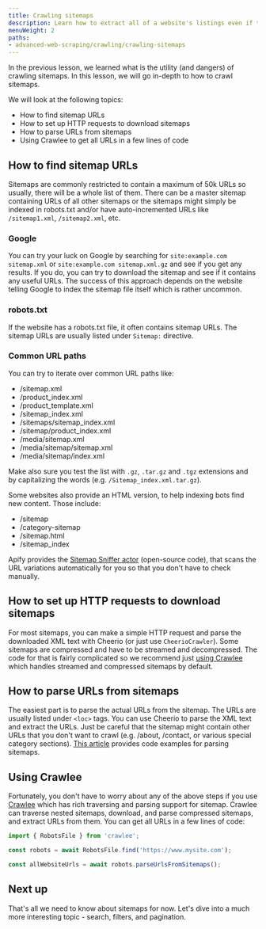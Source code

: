 ```yaml
---
title: Crawling sitemaps
description: Learn how to extract all of a website's listings even if they limit the number of results pages. See code examples for setting up your scraper.
menuWeight: 2
paths:
- advanced-web-scraping/crawling/crawling-sitemaps
---
```


In the previous lesson, we learned what is the utility (and dangers) of crawling sitemaps. In this lesson, we will go in-depth to how to crawl sitemaps.

We will look at the following topics:

- How to find sitemap URLs
- How to set up HTTP requests to download sitemaps
- How to parse URLs from sitemaps
- Using Crawlee to get all URLs in a few lines of code

## [](#how-to-find-sitemap-urls) How to find sitemap URLs

Sitemaps are commonly restricted to contain a maximum of 50k URLs so usually, there will be a whole list of them. There can be a master sitemap containing URLs of all other sitemaps or the sitemaps might simply be indexed in robots.txt and/or have auto-incremented URLs like `/sitemap1.xml`, `/sitemap2.xml`, etc.

### [](#google) Google

You can try your luck on Google by searching for `site:example.com sitemap.xml` or `site:example.com sitemap.xml.gz` and see if you get any results. If you do, you can try to download the sitemap and see if it contains any useful URLs. The success of this approach depends on the website telling Google to index the sitemap file itself which is rather uncommon.

### [](#robots-txt) robots.txt

If the website has a robots.txt file, it often contains sitemap URLs. The sitemap URLs are usually listed under `Sitemap:` directive.

### [](#common-url-paths) Common URL paths

You can try to iterate over common URL paths like:

- /sitemap.xml
- /product_index.xml
- /product_template.xml
- /sitemap_index.xml
- /sitemaps/sitemap_index.xml
- /sitemap/product_index.xml
- /media/sitemap.xml
- /media/sitemap/sitemap.xml
- /media/sitemap/index.xml

Make also sure you test the list with `.gz`, `.tar.gz` and `.tgz` extensions and by capitalizing the words (e.g. `/Sitemap_index.xml.tar.gz`).

Some websites also provide an HTML version, to help indexing bots find new content. Those include:

- /sitemap
- /category-sitemap
- /sitemap.html
- /sitemap_index

Apify provides the [Sitemap Sniffer actor](https://apify.com/vaclavrut/sitemap-sniffer) (open-source code), that scans the URL variations automatically for you so that you don't have to check manually.

## [](#how-to-set-up-http-requests-to-download-sitemaps) How to set up HTTP requests to download sitemaps

For most sitemaps, you can make a simple HTTP request and parse the downloaded XML text with Cheerio (or just use `CheerioCrawler`). Some sitemaps are compressed and have to be streamed and decompressed. The code for that is fairly complicated so we recommend just [using Crawlee](#using-crawlee) which handles streamed and compressed sitemaps by default.

## [](#how-to-parse-urls-from-sitemaps) How to parse URLs from sitemaps

The easiest part is to parse the actual URLs from the sitemap. The URLs are usually listed under `<loc>` tags. You can use Cheerio to parse the XML text and extract the URLs. Just be careful that the sitemap might contain other URLs that you don't want to crawl (e.g. /about, /contact, or various special category sections). [This article](academy/node-js/scraping-from-sitemaps.md) provides code examples for parsing sitemaps.

## [](#using-crawlee) Using Crawlee

Fortunately, you don't have to worry about any of the above steps if you use [Crawlee](https://crawlee.dev) which has rich traversing and parsing support for sitemap. Crawlee can traverse nested sitemaps, download, and parse compressed sitemaps, and extract URLs from them. You can get all URLs in a few lines of code:

```javascript
import { RobotsFile } from 'crawlee';

const robots = await RobotsFile.find('https://www.mysite.com');

const allWebsiteUrls = await robots.parseUrlsFromSitemaps();
```

## [](#next) Next up

That's all we need to know about sitemaps for now. Let's dive into a much more interesting topic - search, filters, and pagination.

